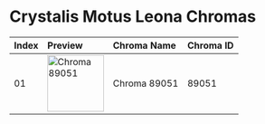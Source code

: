 # Crystalis Motus Leona Chromas

| Index | Preview | Chroma Name | Chroma ID |
|:---|:---|:---|:---|
| 01 | <img src='https://raw.communitydragon.org/latest/plugins/rcp-be-lol-game-data/global/default/v1/champion-chroma-images/89/89051.png' alt='Chroma 89051' width='100'> | Chroma 89051 | 89051 |
